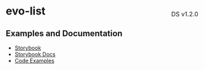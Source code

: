 <h1 style="display: flex; justify-content: space-between; align-items: center;">
    <span>
        evo-list
    </span>
    <span style="font-weight: normal; font-size: medium; margin-bottom: -15px;">
        DS v1.2.0
    </span>
</h1>

## Examples and Documentation

- [Storybook](https://ebay.github.io/evo-web/ebayui-core/?path=/story/building-blocks-evo-list)
- [Storybook Docs](https://ebay.github.io/evo-web/ebayui-core/?path=/docs/building-blocks-evo-list)
- [Code Examples](https://github.com/eBay/evo-web/tree/main/packages/ebayui-core/src/components/evo-list/examples)
